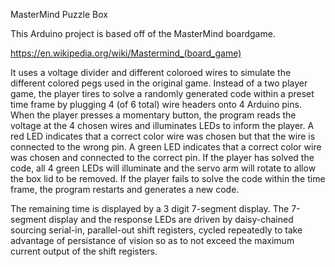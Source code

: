 MasterMind Puzzle Box

This Arduino project is based off of the MasterMind boardgame.

https://en.wikipedia.org/wiki/Mastermind_(board_game)

It uses a voltage divider and different coloroed wires to simulate the different colored pegs used in the original game. Instead of a two
player game, the player tires to solve a randomly generated code within a preset time frame by plugging 4 (of 6 total) wire headers onto 
4 Arduino pins. When the player presses a momentary button, the program reads the voltage at the 4 chosen wires and illuminates LEDs to
inform the player. A red LED indicates that a correct color wire was chosen but that the wire is connected to the wrong pin. A green LED
indicates that a correct color wire was chosen and connected to the correct pin. If the player has solved the code, all 4 green LEDs will
illuminate and the servo arm will rotate to allow the box lid to be removed. If the player fails to solve the code within the time frame,
the program restarts and generates a new code.

The remaining time is displayed by a 3 digit 7-segment display. The 7-segment display and the response LEDs are driven by daisy-chained 
sourcing serial-in, parallel-out shift registers, cycled repeatedly to take advantage of persistance of vision so as to not exceed the 
maximum current output of the shift registers.
